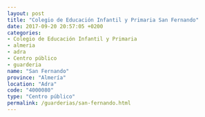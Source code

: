```yaml
---
layout: post
title: "Colegio de Educación Infantil y Primaria San Fernando"
date: 2017-09-20 20:57:05 +0200
categories:
- Colegio de Educación Infantil y Primaria
- almeria
- adra
- Centro público
- guarderia
name: "San Fernando"
province: "Almería"
location: "Adra"
code: "4000080"
type: "Centro público"
permalink: /guarderias/san-fernando.html
---
```


